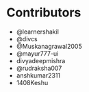 

# Contributors

- @learnershakil
- @divcs
- @Muskanagrawal2005
- @mayur777-ui
- divyadeepmishra
- @rudraksha007
- anshkumar2311
- 1408Keshu



